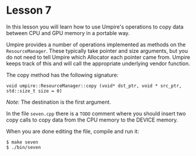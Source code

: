 # Lesson 7

In this lesson you will learn how to use Umpire's operations to copy data
between CPU and GPU memory in a portable way.

Umpire provides a number of operations implemented as methods on the
`ResourceManager`. These typically take pointer and size arguments, but you do
not need to tell Umpire which Allocator each pointer came from. Umpire keeps
track of this and will call the appropriate underlying vendor function.

The copy method has the following signature:

```
void umpire::ResourceManager::copy (void* dst_ptr, void * src_ptr, std::size_t size = 0)	
```

*Note:* The destination is the first argument.

In the file `seven.cpp` there is a `TODO` comment where you should insert two copy
calls to copy data from the CPU memory to the DEVICE memory.

When you are done editing the file, compile and run it:

```
$ make seven
$ ./bin/seven
```
